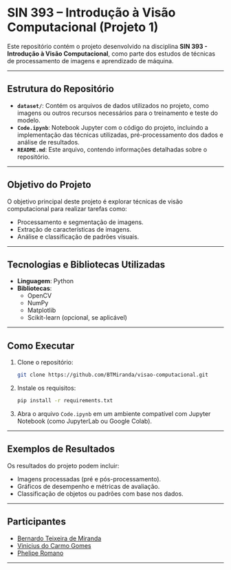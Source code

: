 
# SIN 393 – Introdução à Visão Computacional (Projeto 1)

Este repositório contém o projeto desenvolvido na disciplina **SIN 393 - Introdução à Visão Computacional**, como parte dos estudos de técnicas de processamento de imagens e aprendizado de máquina.

---

## Estrutura do Repositório

- **`dataset/`**: Contém os arquivos de dados utilizados no projeto, como imagens ou outros recursos necessários para o treinamento e teste do modelo.
- **`Code.ipynb`**: Notebook Jupyter com o código do projeto, incluindo a implementação das técnicas utilizadas, pré-processamento dos dados e análise de resultados.
- **`README.md`**: Este arquivo, contendo informações detalhadas sobre o repositório.

---

## Objetivo do Projeto

O objetivo principal deste projeto é explorar técnicas de visão computacional para realizar tarefas como:
- Processamento e segmentação de imagens.
- Extração de características de imagens.
- Análise e classificação de padrões visuais.

---

## Tecnologias e Bibliotecas Utilizadas

- **Linguagem**: Python
- **Bibliotecas**:
  - OpenCV
  - NumPy
  - Matplotlib
  - Scikit-learn (opcional, se aplicável)

---

## Como Executar

1. Clone o repositório:
   ```bash
   git clone https://github.com/BTMiranda/visao-computacional.git
   ```
2. Instale os requisitos:
   ```bash
   pip install -r requirements.txt
   ```
3. Abra o arquivo `Code.ipynb` em um ambiente compatível com Jupyter Notebook (como JupyterLab ou Google Colab).

---

## Exemplos de Resultados

Os resultados do projeto podem incluir:
- Imagens processadas (pré e pós-processamento).
- Gráficos de desempenho e métricas de avaliação.
- Classificação de objetos ou padrões com base nos dados.

---

## Participantes

- [Bernardo Teixeira de Miranda](https://github.com/BTMiranda)
- [Vinicius do Carmo Gomes](https://github.com/ViniciusGomesc) 
- [Phelipe Romano](https://github.com/phromanomr)


---

